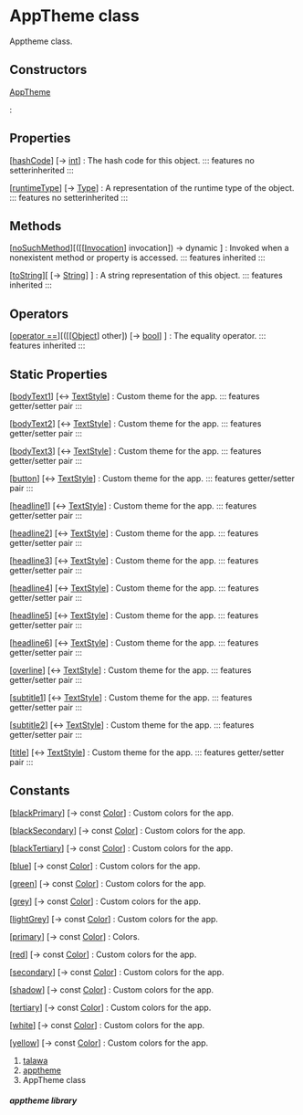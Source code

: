 
<div>

# AppTheme class

</div>


Apptheme class.



## Constructors

[AppTheme](../apptheme/AppTheme/AppTheme.md)

:   



## Properties

[[hashCode](https://api.flutter.dev/flutter/dart-core/Object/hashCode.html)] [→ [int](https://api.flutter.dev/flutter/dart-core/int-class.html)]
:   The hash code for this object.
    ::: features
    no setterinherited
    :::

[[runtimeType](https://api.flutter.dev/flutter/dart-core/Object/runtimeType.html)] [→ [Type](https://api.flutter.dev/flutter/dart-core/Type-class.html)]
:   A representation of the runtime type of the object.
    ::: features
    no setterinherited
    :::



## Methods

[[noSuchMethod](https://api.flutter.dev/flutter/dart-core/Object/noSuchMethod.html)][([[[Invocation](https://api.flutter.dev/flutter/dart-core/Invocation-class.md)] invocation]) → dynamic ]
:   Invoked when a nonexistent method or property is accessed.
    ::: features
    inherited
    :::

[[toString](https://api.flutter.dev/flutter/dart-core/Object/toString.html)][ [→ [String](https://api.flutter.dev/flutter/dart-core/String-class.html)] ]
:   A string representation of this object.
    ::: features
    inherited
    :::



## Operators

[[operator ==](https://api.flutter.dev/flutter/dart-core/Object/operator_equals.html)][([[[Object](https://api.flutter.dev/flutter/dart-core/Object-class.md)] other]) [→ [bool](https://api.flutter.dev/flutter/dart-core/bool-class.html)] ]
:   The equality operator.
    ::: features
    inherited
    :::



## Static Properties

[[bodyText1](../apptheme/AppTheme/bodyText1.md)] [↔ [TextStyle](https://api.flutter.dev/flutter/painting/TextStyle-class.html)]
:   Custom theme for the app.
    ::: features
    getter/setter pair
    :::

[[bodyText2](../apptheme/AppTheme/bodyText2.md)] [↔ [TextStyle](https://api.flutter.dev/flutter/painting/TextStyle-class.html)]
:   Custom theme for the app.
    ::: features
    getter/setter pair
    :::

[[bodyText3](../apptheme/AppTheme/bodyText3.md)] [↔ [TextStyle](https://api.flutter.dev/flutter/painting/TextStyle-class.html)]
:   Custom theme for the app.
    ::: features
    getter/setter pair
    :::

[[button](../apptheme/AppTheme/button.md)] [↔ [TextStyle](https://api.flutter.dev/flutter/painting/TextStyle-class.html)]
:   Custom theme for the app.
    ::: features
    getter/setter pair
    :::

[[headline1](../apptheme/AppTheme/headline1.md)] [↔ [TextStyle](https://api.flutter.dev/flutter/painting/TextStyle-class.html)]
:   Custom theme for the app.
    ::: features
    getter/setter pair
    :::

[[headline2](../apptheme/AppTheme/headline2.md)] [↔ [TextStyle](https://api.flutter.dev/flutter/painting/TextStyle-class.html)]
:   Custom theme for the app.
    ::: features
    getter/setter pair
    :::

[[headline3](../apptheme/AppTheme/headline3.md)] [↔ [TextStyle](https://api.flutter.dev/flutter/painting/TextStyle-class.html)]
:   Custom theme for the app.
    ::: features
    getter/setter pair
    :::

[[headline4](../apptheme/AppTheme/headline4.md)] [↔ [TextStyle](https://api.flutter.dev/flutter/painting/TextStyle-class.html)]
:   Custom theme for the app.
    ::: features
    getter/setter pair
    :::

[[headline5](../apptheme/AppTheme/headline5.md)] [↔ [TextStyle](https://api.flutter.dev/flutter/painting/TextStyle-class.html)]
:   Custom theme for the app.
    ::: features
    getter/setter pair
    :::

[[headline6](../apptheme/AppTheme/headline6.md)] [↔ [TextStyle](https://api.flutter.dev/flutter/painting/TextStyle-class.html)]
:   Custom theme for the app.
    ::: features
    getter/setter pair
    :::

[[overline](../apptheme/AppTheme/overline.md)] [↔ [TextStyle](https://api.flutter.dev/flutter/painting/TextStyle-class.html)]
:   Custom theme for the app.
    ::: features
    getter/setter pair
    :::

[[subtitle1](../apptheme/AppTheme/subtitle1.md)] [↔ [TextStyle](https://api.flutter.dev/flutter/painting/TextStyle-class.html)]
:   Custom theme for the app.
    ::: features
    getter/setter pair
    :::

[[subtitle2](../apptheme/AppTheme/subtitle2.md)] [↔ [TextStyle](https://api.flutter.dev/flutter/painting/TextStyle-class.html)]
:   Custom theme for the app.
    ::: features
    getter/setter pair
    :::

[[title](../apptheme/AppTheme/title.md)] [↔ [TextStyle](https://api.flutter.dev/flutter/painting/TextStyle-class.html)]
:   Custom theme for the app.
    ::: features
    getter/setter pair
    :::



## Constants

[[blackPrimary](../apptheme/AppTheme/blackPrimary-constant.md)] [→ const [Color](https://api.flutter.dev/flutter/painting/Color-class.html)]
:   Custom colors for the app.

[[blackSecondary](../apptheme/AppTheme/blackSecondary-constant.md)] [→ const [Color](https://api.flutter.dev/flutter/painting/Color-class.html)]
:   Custom colors for the app.

[[blackTertiary](../apptheme/AppTheme/blackTertiary-constant.md)] [→ const [Color](https://api.flutter.dev/flutter/painting/Color-class.html)]
:   Custom colors for the app.

[[blue](../apptheme/AppTheme/blue-constant.md)] [→ const [Color](https://api.flutter.dev/flutter/painting/Color-class.html)]
:   Custom colors for the app.

[[green](../apptheme/AppTheme/green-constant.md)] [→ const [Color](https://api.flutter.dev/flutter/painting/Color-class.html)]
:   Custom colors for the app.

[[grey](../apptheme/AppTheme/grey-constant.md)] [→ const [Color](https://api.flutter.dev/flutter/painting/Color-class.html)]
:   Custom colors for the app.

[[lightGrey](../apptheme/AppTheme/lightGrey-constant.md)] [→ const [Color](https://api.flutter.dev/flutter/painting/Color-class.html)]
:   Custom colors for the app.

[[primary](../apptheme/AppTheme/primary-constant.md)] [→ const [Color](https://api.flutter.dev/flutter/painting/Color-class.html)]
:   Colors.

[[red](../apptheme/AppTheme/red-constant.md)] [→ const [Color](https://api.flutter.dev/flutter/painting/Color-class.html)]
:   Custom colors for the app.

[[secondary](../apptheme/AppTheme/secondary-constant.md)] [→ const [Color](https://api.flutter.dev/flutter/painting/Color-class.html)]
:   Custom colors for the app.

[[shadow](../apptheme/AppTheme/shadow-constant.md)] [→ const [Color](https://api.flutter.dev/flutter/painting/Color-class.html)]
:   Custom colors for the app.

[[tertiary](../apptheme/AppTheme/tertiary-constant.md)] [→ const [Color](https://api.flutter.dev/flutter/painting/Color-class.html)]
:   Custom colors for the app.

[[white](../apptheme/AppTheme/white-constant.md)] [→ const [Color](https://api.flutter.dev/flutter/painting/Color-class.html)]
:   Custom colors for the app.

[[yellow](../apptheme/AppTheme/yellow-constant.md)] [→ const [Color](https://api.flutter.dev/flutter/painting/Color-class.html)]
:   Custom colors for the app.







1.  [talawa](../index.md)
2.  [apptheme](../apptheme/)
3.  AppTheme class

##### apptheme library








